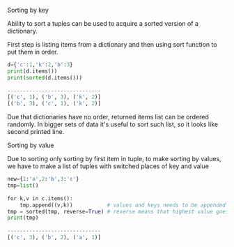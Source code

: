 


  
Sorting by key  
  
Ability to sort a tuples can be used to acquire a sorted version of a dictionary.  
  
First step is listing items from a dictionary and then using sort function to put them in order.  
  

```python
d={'c':1,'k':2,'b':3}  
print(d.items())  
print(sorted(d.items()))  
  
------------------------------  
[('c', 1), ('b', 3), ('k', 2)]  
[('b', 3), ('c', 1), ('k', 2)]
```
  
  
Due that dictionaries have no order, returned items list can be ordered randomly. In bigger sets of data it's useful to sort such list, so it looks like second printed line.  
  
Sorting by value  
  
Due to sorting only sorting by first item in tuple, to make sorting by values, we have to make a list of tuples with switched places of key and value  
  

```python
new={1:'a',2:'b',3:'c'}  
tmp=list()  
  
for k,v in c.items():  
	tmp.append((v,k))			# values and keys needs to be appended as tuples  
tmp = sorted(tmp, reverse=True)	# reverse means that highest value goes first.  
print(tmp)  
  
------------------------------  
[('c', 3), ('b', 2), ('a', 1)]
```
  
  
